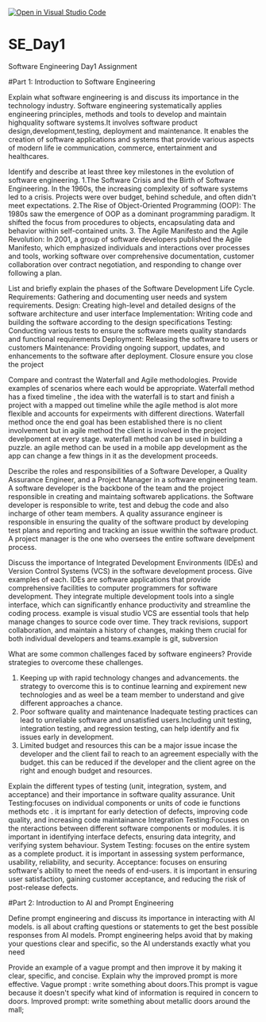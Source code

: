 [![Open in Visual Studio Code](https://classroom.github.com/assets/open-in-vscode-2e0aaae1b6195c2367325f4f02e2d04e9abb55f0b24a779b69b11b9e10269abc.svg)](https://classroom.github.com/online_ide?assignment_repo_id=15567587&assignment_repo_type=AssignmentRepo)
# SE_Day1
Software Engineering Day1 Assignment

#Part 1: Introduction to Software Engineering

Explain what software engineering is and discuss its importance in the technology industry.
Software engineering systematically applies engineering principles, methods and tools to develop and maintain highquality software systems.It involves software product design,development,testing, deployment and maintenance.
It enables the creation of software applications and systems that provide various aspects of modern life ie communication, commerce, entertainment and healthcares.

Identify and describe at least three key milestones in the evolution of software engineering.
1.The Software Crisis and the Birth of Software Engineering. In the 1960s, the increasing complexity of software systems led to a crisis. Projects were over budget, behind schedule, and often didn't meet expectations. 
2.The Rise of Object-Oriented Programming (OOP): The 1980s saw the emergence of OOP as a dominant programming paradigm. It shifted the focus from procedures to objects, encapsulating data and behavior within self-contained units.
3. The Agile Manifesto and the Agile Revolution: In 2001, a group of software developers published the Agile Manifesto, which emphasized individuals and interactions over processes and tools, working software over comprehensive documentation, customer collaboration over contract negotiation, and responding to change over following a plan.   

List and briefly explain the phases of the Software Development Life Cycle.
Requirements: Gathering and documenting user needs and system requirements.
Design: Creating high-level and detailed designs of the software architecture and user interface
Implementation: Writing code and building the software according to the design specifications
Testing: Conducting various tests to ensure the software meets quality standards and functional requirements
Deployment: Releasing the software to users or customers
Maintenance: Providing ongoing support, updates, and enhancements to the software after deployment.
Closure ensure you close the project

Compare and contrast the Waterfall and Agile methodologies. Provide examples of scenarios where each would be appropriate.
Waterfall method has a fixed timeline , the idea with the waterfall is to start and finish a project with a mapped out timeline while the agile method is alot more flexible and accounts for expeirments  with different directions.
Waterfall method once the end goal has been established there is no client involvement but in agile method the client is involved in the project develpoment at every stage. waterfall method can be used in building a puzzle. an agile method can be used in a mobile app development as the app can change a few things in it as the development proceeds. 

Describe the roles and responsibilities of a Software Developer, a Quality Assurance Engineer, and a Project Manager in a software engineering team.
A software developer is the backbone of the team and the project responsible in creating and maintaing softwareb applications. the Software developer is responsible to write, test and debug the code and also incharge of other team members. 
A quality assurance engineer is responsible in ensuring the quality of the software product by developing test plans and reporting and tracking an issue wwithin the software product.
A  project manager is  the one who oversees the  entire software develpment process.

Discuss the importance of Integrated Development Environments (IDEs) and Version Control Systems (VCS) in the software development process. Give examples of each.
 IDEs are software applications that provide comprehensive facilities to computer programmers for software development. They integrate multiple development tools into a single interface, which can significantly enhance productivity and streamline the coding process. example is visual studio
VCS are essential tools that help manage changes to source code over time. They track revisions, support collaboration, and maintain a history of changes, making them crucial for both individual developers and teams.example is git, subversion
 
What are some common challenges faced by software engineers? Provide strategies to overcome these challenges.
1. Keeping up with rapid technology changes and advancements. the strategy to overcome this is to continue learning and expirement new technologies and as weel be a team member to understand and give different approaches a chance.
2. Poor software quality and maintenance Inadequate testing practices can lead to unreliable software and unsatisfied users.Including unit testing, integration testing, and regression testing, can help identify and fix issues early in development.
3. Limited budget and resources this can be a major issue incase the developer and the client fail to reach to an agreement especially with the budget.  this can be reduced if the developer and the client agree on the right and enough budget and resources.

Explain the different types of testing (unit, integration, system, and acceptance) and their importance in software quality assurance.
Unit Testing:focuses on individual components or units of code ie functions methods etc . it is imprtant for early detection of defects, improving code quality, and increasing code maintainance
Integration Testing:Focuses on the nteractions between different software components or modules. it is important in identifying interface defects, ensuring data integrity, and verifying system behaviour.
System Testing: focuses  on the entire system as a complete product. it is important in assessing system performance, usability, reliability, and security.
Acceptance: focuses on ensuring software's ability to meet the needs of end-users. it is important in ensuring user satisfaction, gaining customer acceptance, and reducing the risk of post-release defects.

#Part 2: Introduction to AI and Prompt Engineering


Define prompt engineering and discuss its importance in interacting with AI models.
 is all about crafting questions or statements to get the best possible responses from AI models. Prompt engineering helps avoid that by making your questions clear and specific, so the AI understands exactly what you need


Provide an example of a vague prompt and then improve it by making it clear, specific, and concise. Explain why the improved prompt is more effective.
Vague prompt : write something about doors.This prompt is vague because it doesn't specify what kind of information is required in concern to doors.
Improved prompt: write something about metallic doors around the mall; 
